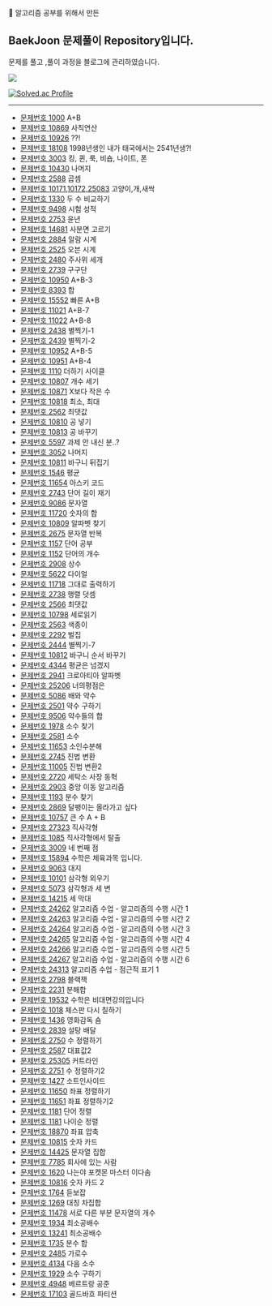 🚀 알고리즘 공부를 위해서 만든

## BaekJoon 문제풀이 Repository입니다.

문제를 풀고 ,풀이 과정을 블로그에 관리하였습니다.

<img src="https://img.shields.io/badge/javascript-yellow?style=flat&logo=javascript&logoColor=white"/>

[![Solved.ac Profile](http://mazassumnida.wtf/api/v2/generate_badge?boj=danny1220)](https://solved.ac/danny1220/)

---

- [문제번호 1000](https://hanbyoul0826.tistory.com/11) A+B
- [문제번호 10869](https://hanbyoul0826.tistory.com/20) 사칙연산
- [문제번호 10926](https://hanbyoul0826.tistory.com/23) ??!
- [문제번호 18108](https://hanbyoul0826.tistory.com/24) 1998년생인 내가 태국에서는 2541년생?!
- [문제번호 3003](https://hanbyoul0826.tistory.com/25) 킹, 퀸, 룩, 비숍, 나이트, 폰
- [문제번호 10430](https://hanbyoul0826.tistory.com/30) 나머지
- [문제번호 2588](https://hanbyoul0826.tistory.com/31) 곱셈
- [문제번호 10171,10172,25083](https://hanbyoul0826.tistory.com/36) 고양이,개,새싹
- [문제번호 1330](https://hanbyoul0826.tistory.com/38) 두 수 비교하기
- [문제번호 9498](https://hanbyoul0826.tistory.com/43) 시험 성적
- [문제번호 2753](https://hanbyoul0826.tistory.com/46) 윤년
- [문제번호 14681](https://hanbyoul0826.tistory.com/47) 사분면 고르기
- [문제번호 2884](https://hanbyoul0826.tistory.com/48) 알람 시계
- [문제번호 2525](https://hanbyoul0826.tistory.com/51) 오븐 시계
- [문제번호 2480](https://hanbyoul0826.tistory.com/54) 주사위 세개
- [문제번호 2739](https://hanbyoul0826.tistory.com/55) 구구단
- [문제번호 10950](https://hanbyoul0826.tistory.com/58) A+B-3
- [문제번호 8393](https://hanbyoul0826.tistory.com/59) 합
- [문제번호 15552](https://hanbyoul0826.tistory.com/62) 빠른 A+B
- [문제번호 11021](https://hanbyoul0826.tistory.com/63) A+B-7
- [문제번호 11022](https://hanbyoul0826.tistory.com/64) A+B-8
- [문제번호 2438](https://hanbyoul0826.tistory.com/66) 별찍기-1
- [문제번호 2439](https://hanbyoul0826.tistory.com/68) 별찍기-2
- [문제번호 10952](https://hanbyoul0826.tistory.com/70) A+B-5
- [문제번호 10951](https://hanbyoul0826.tistory.com/73) A+B-4
- [문제번호 1110](https://hanbyoul0826.tistory.com/74) 더하기 사이클
- [문제번호 10807](https://hanbyoul0826.tistory.com/76) 개수 세기
- [문제번호 10871](https://hanbyoul0826.tistory.com/79) X보다 작은 수
- [문제번호 10818](https://hanbyoul0826.tistory.com/81) 최소, 최대
- [문제번호 2562](https://hanbyoul0826.tistory.com/82) 최댓값
- [문제번호 10810](https://hanbyoul0826.tistory.com/83) 공 넣기
- [문제번호 10813](https://hanbyoul0826.tistory.com/84) 공 바꾸기
- [문제번호 5597](https://hanbyoul0826.tistory.com/87) 과제 안 내신 분..?
- [문제번호 3052](https://hanbyoul0826.tistory.com/88) 나머지
- [문제번호 10811](https://hanbyoul0826.tistory.com/90) 바구니 뒤집기
- [문제번호 1546](https://hanbyoul0826.tistory.com/91) 평균
- [문제번호 11654](https://hanbyoul0826.tistory.com/93) 아스키 코드
- [문제번호 2743](https://hanbyoul0826.tistory.com/95) 단어 길이 재기
- [문제번호 9086](https://hanbyoul0826.tistory.com/96) 문자열
- [문제번호 11720](https://hanbyoul0826.tistory.com/97) 숫자의 합
- [문제번호 10809](https://hanbyoul0826.tistory.com/98) 알파벳 찾기
- [문제번호 2675](https://hanbyoul0826.tistory.com/99) 문자열 반복
- [문제번호 1157](https://hanbyoul0826.tistory.com/100) 단어 공부
- [문제번호 1152](https://hanbyoul0826.tistory.com/101) 단어의 개수
- [문제번호 2908](https://hanbyoul0826.tistory.com/102) 상수
- [문제번호 5622](https://hanbyoul0826.tistory.com/105) 다이얼
- [문제번호 11718](https://hanbyoul0826.tistory.com/106) 그대로 출력하기
- [문제번호 2738](https://hanbyoul0826.tistory.com/107) 행렬 덧셈
- [문제번호 2566](https://hanbyoul0826.tistory.com/108) 최댓값
- [문제번호 10798](https://hanbyoul0826.tistory.com/110) 세로읽기
- [문제번호 2563](https://hanbyoul0826.tistory.com/111) 색종이
- [문제번호 2292](https://hanbyoul0826.tistory.com/112) 벌집
- [문제번호 2444](https://hanbyoul0826.tistory.com/113) 별찍기-7
- [문제번호 10812](https://hanbyoul0826.tistory.com/115) 바구니 순서 바꾸기
- [문제번호 4344](https://hanbyoul0826.tistory.com/118) 평균은 넘겠지
- [문제번호 2941](https://hanbyoul0826.tistory.com/119) 크로아티아 알파벳
- [문제번호 25206](https://hanbyoul0826.tistory.com/121) 너의평점은
- [문제번호 5086](https://hanbyoul0826.tistory.com/122) 배와 약수
- [문제번호 2501](https://hanbyoul0826.tistory.com/123) 약수 구하기
- [문제번호 9506](https://hanbyoul0826.tistory.com/124) 약수들의 합
- [문제번호 1978](https://hanbyoul0826.tistory.com/125) 소수 찾기
- [문제번호 2581](https://hanbyoul0826.tistory.com/126) 소수
- [문제번호 11653](https://hanbyoul0826.tistory.com/127) 소인수분해
- [문제번호 2745](https://hanbyoul0826.tistory.com/128) 진법 변환
- [문제번호 11005](https://hanbyoul0826.tistory.com/130) 진법 변환2
- [문제번호 2720](https://hanbyoul0826.tistory.com/131) 세탁소 사장 동혁
- [문제번호 2903](https://hanbyoul0826.tistory.com/132) 중앙 이동 알고리즘
- [문제번호 1193](https://hanbyoul0826.tistory.com/133) 분수 찾기
- [문제번호 2869](https://hanbyoul0826.tistory.com/135) 달팽이는 올라가고 싶다
- [문제번호 10757](https://hanbyoul0826.tistory.com/137) 큰 수 A + B
- [문제번호 27323](https://hanbyoul0826.tistory.com/139) 직사각형
- [문제번호 1085](https://hanbyoul0826.tistory.com/141) 직사각형에서 탈출
- [문제번호 3009](https://hanbyoul0826.tistory.com/142) 네 번째 점
- [문제번호 15894](https://hanbyoul0826.tistory.com/143) 수학은 체육과목 입니다.
- [문제번호 9063](https://hanbyoul0826.tistory.com/144) 대지
- [문제번호 10101](https://hanbyoul0826.tistory.com/145) 삼각형 외우기
- [문제번호 5073](https://hanbyoul0826.tistory.com/147) 삼각형과 세 변
- [문제번호 14215](https://hanbyoul0826.tistory.com/148) 세 막대
- [문제번호 24262](https://hanbyoul0826.tistory.com/151) 알고리즘 수업 - 알고리즘의 수행 시간 1
- [문제번호 24263](https://hanbyoul0826.tistory.com/154) 알고리즘 수업 - 알고리즘의 수행 시간 2
- [문제번호 24264](https://hanbyoul0826.tistory.com/154) 알고리즘 수업 - 알고리즘의 수행 시간 3
- [문제번호 24265](https://hanbyoul0826.tistory.com/164) 알고리즘 수업 - 알고리즘의 수행 시간 4
- [문제번호 24266](https://hanbyoul0826.tistory.com/166) 알고리즘 수업 - 알고리즘의 수행 시간 5
- [문제번호 24267](https://hanbyoul0826.tistory.com/171) 알고리즘 수업 - 알고리즘의 수행 시간 6
- [문제번호 24313](https://hanbyoul0826.tistory.com/172) 알고리즘 수업 - 점근적 표기 1
- [문제번호 2798](https://hanbyoul0826.tistory.com/173) 블랙잭
- [문제번호 2231](https://hanbyoul0826.tistory.com/174) 분해합
- [문제번호 19532](https://hanbyoul0826.tistory.com/175) 수학은 비대면강의입니다
- [문제번호 1018](https://hanbyoul0826.tistory.com/263) 체스판 다시 칠하기
- [문제번호 1436](https://hanbyoul0826.tistory.com/266) 영화감독 숌
- [문제번호 2839](https://hanbyoul0826.tistory.com/267) 설탕 배달
- [문제번호 2750](https://hanbyoul0826.tistory.com/269) 수 정렬하기
- [문제번호 2587](https://hanbyoul0826.tistory.com/270) 대표값2
- [문제번호 25305](https://hanbyoul0826.tistory.com/273) 커트라인
- [문제번호 2751](https://hanbyoul0826.tistory.com/274) 수 정렬하기2
- [문제번호 1427](https://hanbyoul0826.tistory.com/276) 소트인사이드
- [문제번호 11650](https://hanbyoul0826.tistory.com/277) 좌표 정렬하기
- [문제번호 11651](https://hanbyoul0826.tistory.com/278) 좌표 정렬하기2
- [문제번호 1181](https://hanbyoul0826.tistory.com/280) 단어 정렬
- [문제번호 1181](https://hanbyoul0826.tistory.com/282) 나이순 정렬
- [문제번호 18870](https://hanbyoul0826.tistory.com/283) 좌표 압축
- [문제번호 10815](https://hanbyoul0826.tistory.com/284) 숫자 카드
- [문제번호 14425](https://hanbyoul0826.tistory.com/286) 문자열 집합
- [문제번호 7785](https://hanbyoul0826.tistory.com/287) 회사에 있는 사람
- [문제번호 1620](https://hanbyoul0826.tistory.com/288) 나는야 포켓몬 마스터 이다솜
- [문제번호 10816](https://hanbyoul0826.tistory.com/289) 숫자 카드 2
- [문제번호 1764](https://hanbyoul0826.tistory.com/291) 듣보잡
- [문제번호 1269](https://hanbyoul0826.tistory.com/292) 대칭 차집합
- [문제번호 11478](https://hanbyoul0826.tistory.com/296) 서로 다른 부분 문자열의 개수
- [문제번호 1934](https://hanbyoul0826.tistory.com/296) 최소공배수
- [문제번호 13241](https://hanbyoul0826.tistory.com/302) 최소공배수
- [문제번호 1735](https://hanbyoul0826.tistory.com/305) 분수 합
- [문제번호 2485](https://hanbyoul0826.tistory.com/307) 가로수
- [문제번호 4134](https://hanbyoul0826.tistory.com/311) 다음 소수
- [문제번호 1929](https://hanbyoul0826.tistory.com/312) 소수 구하기
- [문제번호 4948](https://hanbyoul0826.tistory.com/313) 베르트랑 공준
- [문제번호 17103](https://hanbyoul0826.tistory.com/314) 골드바흐 파티션
